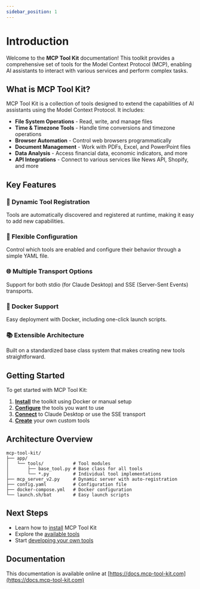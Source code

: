 ```yaml
---
sidebar_position: 1
---
```


# Introduction

Welcome to the **MCP Tool Kit** documentation! This toolkit provides a comprehensive set of tools for the Model Context Protocol (MCP), enabling AI assistants to interact with various services and perform complex tasks.

## What is MCP Tool Kit?

MCP Tool Kit is a collection of tools designed to extend the capabilities of AI assistants using the Model Context Protocol. It includes:

- **File System Operations** - Read, write, and manage files
- **Time & Timezone Tools** - Handle time conversions and timezone operations
- **Browser Automation** - Control web browsers programmatically
- **Document Management** - Work with PDFs, Excel, and PowerPoint files
- **Data Analysis** - Access financial data, economic indicators, and more
- **API Integrations** - Connect to various services like News API, Shopify, and more

## Key Features

### 🚀 Dynamic Tool Registration
Tools are automatically discovered and registered at runtime, making it easy to add new capabilities.

### 🔧 Flexible Configuration
Control which tools are enabled and configure their behavior through a simple YAML file.

### 🌐 Multiple Transport Options
Support for both stdio (for Claude Desktop) and SSE (Server-Sent Events) transports.

### 🐳 Docker Support
Easy deployment with Docker, including one-click launch scripts.

### 📚 Extensible Architecture
Built on a standardized base class system that makes creating new tools straightforward.

## Getting Started

To get started with MCP Tool Kit:

1. **[Install](getting-started/installation)** the toolkit using Docker or manual setup
2. **[Configure](getting-started/configuration)** the tools you want to use
3. **[Connect](getting-started/quick-start)** to Claude Desktop or use the SSE transport
4. **[Create](development/creating-tools)** your own custom tools

## Architecture Overview

```
mcp-tool-kit/
├── app/
│   └── tools/           # Tool modules
│       ├── base_tool.py # Base class for all tools
│       └── *.py         # Individual tool implementations
├── mcp_server_v2.py     # Dynamic server with auto-registration
├── config.yaml          # Configuration file
├── docker-compose.yml   # Docker configuration
└── launch.sh/bat        # Easy launch scripts
```

## Next Steps

- Learn how to [install](getting-started/installation) MCP Tool Kit
- Explore the [available tools](tools/overview)
- Start [developing your own tools](development/creating-tools)

## Documentation

This documentation is available online at [https://docs.mcp-tool-kit.com](https://docs.mcp-tool-kit.com)